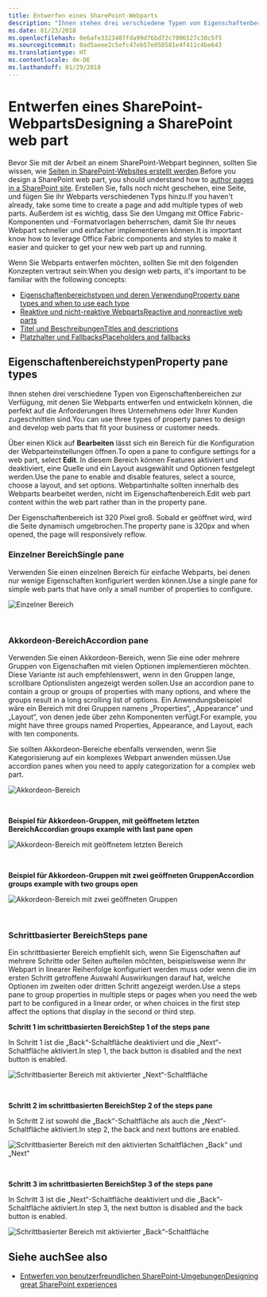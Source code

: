 ```yaml
---
title: Entwerfen eines SharePoint-Webparts
description: "Ihnen stehen drei verschiedene Typen von Eigenschaftenbereichen zur Verfügung, mit denen Sie Webparts entwerfen und entwickeln können, die perfekt auf die Anforderungen Ihres Unternehmens oder Ihrer Kunden zugeschnitten sind."
ms.date: 01/23/2018
ms.openlocfilehash: 0e6afe3323407fda99d76bd72c7006527c30c5f5
ms.sourcegitcommit: 0ad5aeee2c5efc47eb57e050581e4f411c4be643
ms.translationtype: HT
ms.contentlocale: de-DE
ms.lasthandoff: 01/29/2018
---
```

# <a name="designing-a-sharepoint-web-part"></a><span data-ttu-id="37169-103">Entwerfen eines SharePoint-Webparts</span><span class="sxs-lookup"><span data-stu-id="37169-103">Designing a SharePoint web part</span></span>

<span data-ttu-id="37169-104">Bevor Sie mit der Arbeit an einem SharePoint-Webpart beginnen, sollten Sie wissen, wie [Seiten in SharePoint-Websites erstellt werden](authoring-pages.md).</span><span class="sxs-lookup"><span data-stu-id="37169-104">Before you design a SharePoint web part, you should understand how to [author pages in a SharePoint site](authoring-pages.md).</span></span> <span data-ttu-id="37169-105">Erstellen Sie, falls noch nicht geschehen, eine Seite, und fügen Sie ihr Webparts verschiedenen Typs hinzu.</span><span class="sxs-lookup"><span data-stu-id="37169-105">If you haven't already, take some time to create a page and add multiple types of web parts.</span></span> <span data-ttu-id="37169-106">Außerdem ist es wichtig, dass Sie den Umgang mit Office Fabric-Komponenten und -Formatvorlagen beherrschen, damit Sie Ihr neues Webpart schneller und einfacher implementieren können.</span><span class="sxs-lookup"><span data-stu-id="37169-106">It is important know how to leverage Office Fabric components and styles to make it easier and quicker to get your new web part up and running.</span></span>

<span data-ttu-id="37169-107">Wenn Sie Webparts entwerfen möchten, sollten Sie mit den folgenden Konzepten vertraut sein:</span><span class="sxs-lookup"><span data-stu-id="37169-107">When you design web parts, it's important to be familiar with the following concepts:</span></span>

- [<span data-ttu-id="37169-108">Eigenschaftenbereichstypen und deren Verwendung</span><span class="sxs-lookup"><span data-stu-id="37169-108">Property pane types and when to use each type</span></span>](#property-pane-types)
- [<span data-ttu-id="37169-109">Reaktive und nicht-reaktive Webparts</span><span class="sxs-lookup"><span data-stu-id="37169-109">Reactive and nonreactive web parts</span></span>](reactive-and-nonreactive-web-parts.md)
- [<span data-ttu-id="37169-110">Titel und Beschreibungen</span><span class="sxs-lookup"><span data-stu-id="37169-110">Titles and descriptions</span></span>](web-part-titles-and-descriptions.md)
- [<span data-ttu-id="37169-111">Platzhalter und Fallbacks</span><span class="sxs-lookup"><span data-stu-id="37169-111">Placeholders and fallbacks</span></span>](placeholders-and-fallbacks.md)


## <a name="property-pane-types"></a><span data-ttu-id="37169-112">Eigenschaftenbereichstypen</span><span class="sxs-lookup"><span data-stu-id="37169-112">Property pane types</span></span>

<span data-ttu-id="37169-113">Ihnen stehen drei verschiedene Typen von Eigenschaftenbereichen zur Verfügung, mit denen Sie Webparts entwerfen und entwickeln können, die perfekt auf die Anforderungen Ihres Unternehmens oder Ihrer Kunden zugeschnitten sind.</span><span class="sxs-lookup"><span data-stu-id="37169-113">You can use three types of property panes to design and develop web parts that fit your business or customer needs.</span></span>

<span data-ttu-id="37169-114">Über einen Klick auf **Bearbeiten** lässt sich ein Bereich für die Konfiguration der Webparteinstellungen öffnen.</span><span class="sxs-lookup"><span data-stu-id="37169-114">To open a pane to configure settings for a web part, select **Edit**.</span></span> <span data-ttu-id="37169-115">In diesem Bereich können Features aktiviert und deaktiviert, eine Quelle und ein Layout ausgewählt und Optionen festgelegt werden.</span><span class="sxs-lookup"><span data-stu-id="37169-115">Use the pane to enable and disable features, select a source, choose a layout, and set options.</span></span> <span data-ttu-id="37169-116">Webpartinhalte sollten innerhalb des Webparts bearbeitet werden, nicht im Eigenschaftenbereich.</span><span class="sxs-lookup"><span data-stu-id="37169-116">Edit web part content within the web part rather than in the property pane.</span></span>

<span data-ttu-id="37169-117">Der Eigenschaftenbereich ist 320 Pixel groß. Sobald er geöffnet wird, wird die Seite dynamisch umgebrochen.</span><span class="sxs-lookup"><span data-stu-id="37169-117">The property pane is 320px and when opened, the page will responsively reflow.</span></span>

### <a name="single-pane"></a><span data-ttu-id="37169-118">Einzelner Bereich</span><span class="sxs-lookup"><span data-stu-id="37169-118">Single pane</span></span>

<span data-ttu-id="37169-119">Verwenden Sie einen einzelnen Bereich für einfache Webparts, bei denen nur wenige Eigenschaften konfiguriert werden können.</span><span class="sxs-lookup"><span data-stu-id="37169-119">Use a single pane for simple web parts that have only a small number of properties to configure.</span></span>

![Einzelner Bereich](../images/design-web-part-single.png)

<br/>

### <a name="accordion-pane"></a><span data-ttu-id="37169-121">Akkordeon-Bereich</span><span class="sxs-lookup"><span data-stu-id="37169-121">Accordion pane</span></span>

<span data-ttu-id="37169-122">Verwenden Sie einen Akkordeon-Bereich, wenn Sie eine oder mehrere Gruppen von Eigenschaften mit vielen Optionen implementieren möchten. Diese Variante ist auch empfehlenswert, wenn in den Gruppen lange, scrollbare Optionslisten angezeigt werden sollen.</span><span class="sxs-lookup"><span data-stu-id="37169-122">Use an accordion pane to contain a group or groups of properties with many options, and where the groups result in a long scrolling list of options.</span></span> <span data-ttu-id="37169-123">Ein Anwendungsbeispiel wäre ein Bereich mit drei Gruppen namens „Properties“, „Appearance“ und „Layout“, von denen jede über zehn Komponenten verfügt.</span><span class="sxs-lookup"><span data-stu-id="37169-123">For example, you might have three groups named Properties, Appearance, and Layout, each with ten components.</span></span>

<span data-ttu-id="37169-124">Sie sollten Akkordeon-Bereiche ebenfalls verwenden, wenn Sie Kategorisierung auf ein komplexes Webpart anwenden müssen.</span><span class="sxs-lookup"><span data-stu-id="37169-124">Use accordion panes when you need to apply categorization for a complex web part.</span></span>

![Akkordeon-Bereich](../images/design-web-part-accordion-group.png)

<br/>

<span data-ttu-id="37169-126">**Beispiel für Akkordeon-Gruppen, mit geöffnetem letzten Bereich**</span><span class="sxs-lookup"><span data-stu-id="37169-126">**Accordian groups example with last pane open**</span></span>

![Akkordeon-Bereich mit geöffnetem letzten Bereich](../images/design-web-part-accordion-last-open.png)

<br/>

<span data-ttu-id="37169-128">**Beispiel für Akkordeon-Gruppen mit zwei geöffneten Gruppen**</span><span class="sxs-lookup"><span data-stu-id="37169-128">**Accordion groups example with two groups open**</span></span>

![Akkordeon-Bereich mit zwei geöffneten Gruppen](../images/design-web-part-accordion-two-open.png)

<br/>

### <a name="steps-pane"></a><span data-ttu-id="37169-130">Schrittbasierter Bereich</span><span class="sxs-lookup"><span data-stu-id="37169-130">Steps pane</span></span>

<span data-ttu-id="37169-131">Ein schrittbasierter Bereich empfiehlt sich, wenn Sie Eigenschaften auf mehrere Schritte oder Seiten aufteilen möchten, beispielsweise wenn Ihr Webpart in linearer Reihenfolge konfiguriert werden muss oder wenn die im ersten Schritt getroffene Auswahl Auswirkungen darauf hat, welche Optionen im zweiten oder dritten Schritt angezeigt werden.</span><span class="sxs-lookup"><span data-stu-id="37169-131">Use a steps pane to group properties in multiple steps or pages when you need the web part to be configured in a linear order, or when choices in the first step affect the options that display in the second or third step.</span></span> 

<span data-ttu-id="37169-132">**Schritt 1 im schrittbasierten Bereich**</span><span class="sxs-lookup"><span data-stu-id="37169-132">**Step 1 of the steps pane**</span></span>

<span data-ttu-id="37169-133">In Schritt 1 ist die „Back“-Schaltfläche deaktiviert und die „Next“-Schaltfläche aktiviert.</span><span class="sxs-lookup"><span data-stu-id="37169-133">In step 1, the back button is disabled and the next button is enabled.</span></span>

![Schrittbasierter Bereich mit aktivierter „Next“-Schaltfläche](../images/design-web-part-steps-pane-01.png)

<br/>

<span data-ttu-id="37169-135">**Schritt 2 im schrittbasierten Bereich**</span><span class="sxs-lookup"><span data-stu-id="37169-135">**Step 2 of the steps pane**</span></span> 

<span data-ttu-id="37169-136">In Schritt 2 ist sowohl die „Back“-Schaltfläche als auch die „Next“-Schaltfläche aktiviert.</span><span class="sxs-lookup"><span data-stu-id="37169-136">In step 2, the back and next buttons are enabled.</span></span>

![Schrittbasierter Bereich mit den aktivierten Schaltflächen „Back“ und „Next“](../images/design-web-part-steps-pane-02.png)

<br/>

<span data-ttu-id="37169-138">**Schritt 3 im schrittbasierten Bereich**</span><span class="sxs-lookup"><span data-stu-id="37169-138">**Step 3 of the steps pane**</span></span> 

<span data-ttu-id="37169-139">In Schritt 3 ist die „Next“-Schaltfläche deaktiviert und die „Back“-Schaltfläche aktiviert.</span><span class="sxs-lookup"><span data-stu-id="37169-139">In step 3, the next button is disabled and the back button is enabled.</span></span>

![Schrittbasierter Bereich mit aktivierter „Back“-Schaltfläche](../images/design-web-part-steps-pane-03.png)


## <a name="see-also"></a><span data-ttu-id="37169-141">Siehe auch</span><span class="sxs-lookup"><span data-stu-id="37169-141">See also</span></span>

- [<span data-ttu-id="37169-142">Entwerfen von benutzerfreundlichen SharePoint-Umgebungen</span><span class="sxs-lookup"><span data-stu-id="37169-142">Designing great SharePoint experiences</span></span>](design-guidance-overview.md)


